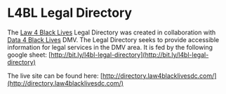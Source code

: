 # L4BL Legal Directory

The [Law 4 Black Lives](http://www.law4blacklivesdc.com/) Legal Directory was
created in collaboration with [Data 4 Black Lives](https://d4bl.org/) DMV. The
Legal Directory seeks to provide accessible information for legal services in
the DMV area. It is fed by the following google sheet:
[http://bit.ly/l4bl-legal-directory](http://bit.ly/l4bl-legal-directory)

The live site can be found here:
[http://directory.law4blacklivesdc.com/](http://directory.law4blacklivesdc.com/)

